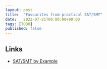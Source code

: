 ```yaml
---
layout: post
title:  "Favourites from practical SAT/SMT"
date:   2022-07-21T00:00:00+00:00
tags: [TODO]
published: false
---
```




## Links

- [SAT/SMT by Example](https://sat-smt.codes/SAT_SMT_by_example.pdf)
